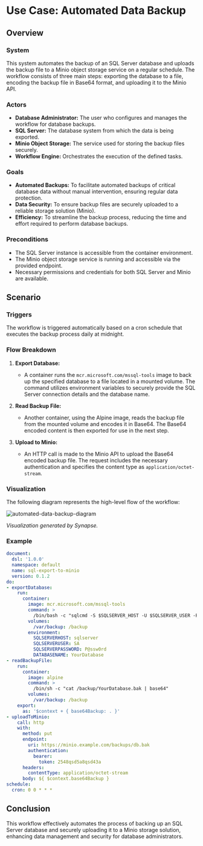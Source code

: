 # Use Case: Automated Data Backup

## Overview

### System

This system automates the backup of an SQL Server database and uploads the backup file to a Minio object storage service on a regular schedule. The workflow consists of three main steps: exporting the database to a file, encoding the backup file in Base64 format, and uploading it to the Minio API.

### Actors

- **Database Administrator:** The user who configures and manages the workflow for database backups.
- **SQL Server:** The database system from which the data is being exported.
- **Minio Object Storage:** The service used for storing the backup files securely.
- **Workflow Engine:** Orchestrates the execution of the defined tasks.

### Goals

- **Automated Backups:** To facilitate automated backups of critical database data without manual intervention, ensuring regular data protection.
- **Data Security:** To ensure backup files are securely uploaded to a reliable storage solution (Minio).
- **Efficiency:** To streamline the backup process, reducing the time and effort required to perform database backups.

### Preconditions

- The SQL Server instance is accessible from the container environment.
- The Minio object storage service is running and accessible via the provided endpoint.
- Necessary permissions and credentials for both SQL Server and Minio are available.

## Scenario

### Triggers

The workflow is triggered automatically based on a cron schedule that executes the backup process daily at midnight.

### Flow Breakdown

1. **Export Database:**
   - A container runs the `mcr.microsoft.com/mssql-tools` image to back up the specified database to a file located in a mounted volume. The command utilizes environment variables to securely provide the SQL Server connection details and the database name.

2. **Read Backup File:**
   - Another container, using the Alpine image, reads the backup file from the mounted volume and encodes it in Base64. The Base64 encoded content is then exported for use in the next step.

3. **Upload to Minio:**
   - An HTTP call is made to the Minio API to upload the Base64 encoded backup file. The request includes the necessary authentication and specifies the content type as `application/octet-stream`.

### Visualization

The following diagram represents the high-level flow of the workflow:

![automated-data-backup-diagram](diagram.png)

*Visualization generated by Synapse.*

### Example

```yaml
document:
  dsl: '1.0.0'
  namespace: default
  name: sql-export-to-minio
  version: 0.1.2
do:
- exportDatabase:
    run:
      container:
        image: mcr.microsoft.com/mssql-tools
        command: >
          /bin/bash -c "sqlcmd -S $SQLSERVER_HOST -U $SQLSERVER_USER -P '$SQLSERVER_PASSWORD'  -Q 'BACKUP DATABASE [$DATABASE_NAME] TO DISK = N\'/var/backup/db.bak\''  && echo 'Database backup completed'"
        volumes:
          /var/backup: /backup
        environment:
          SQLSERVERHOST: sqlserver
          SQLSERVERUSER: SA
          SQLSERVERPASSWORD: P@ssw0rd
          DATABASENAME: YourDatabase
- readBackupFile:
    run:
      container:
        image: alpine
        command: >
          /bin/sh -c "cat /backup/YourDatabase.bak | base64"
        volumes:
          /var/backup: /backup
    export:
      as: '$context + { base64Backup: . }'
- uploadToMinio:
    call: http
    with:
      method: put
      endpoint:
        uri: https://minio.example.com/backups/db.bak
        authentication:
          bearer:
            token: 2548qsd5a8qsd43a
      headers:
        contentType: application/octet-stream
      body: ${ $context.base64Backup }
schedule:
  cron: 0 0 * * *
```

## Conclusion

This workflow effectively automates the process of backing up an SQL Server database and securely uploading it to a Minio storage solution, enhancing data management and security for database administrators.
